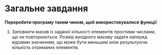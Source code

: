 #  Загальне завдання
**Переробити програму таким чином, щоб використовувалися функції**
1. Заповнити масив із заданої кількості елементів простими числами, що не повторюються. Розмір вихідного масиву задати наперед відомим значенням, що може бути меньшим аніж результуюча кількість отриманих елементів.
